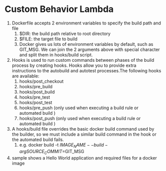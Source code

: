 # Custom Behavior Lambda
1) Dockerfile accepts 2 environment variables to specify the build path and file
	1. $DIR: the build path relative to root directory
	2. $FILE: the target file to build
	3. Docker gives us lots of environment variables by default, such as GIT_MSG. We can join the 2 arguments above with special character and split them in hooks/build script.
2) Hooks is used to run custom commands between phases of the build process by creating hooks. Hooks allow you to provide extra instructions to the autobuild and autotest processes.The following hooks are available:
	1. hooks/post_checkout
	2. hooks/pre_build
	3. hooks/post_build
	4. hooks/pre_test
	5. hooks/post_test
	6. hooks/pre_push (only used when executing a build rule or automated build )
	7. hooks/post_push (only used when executing a build rule or automated build )
3) A hooks/build file overrides the basic docker build command used by the builder, so we must include a similar build command in the hook or the automated build fails.
	1. e.g. docker build -t $IMAGE_NAME --build-arg SOURCE_COMMIT=$GIT_MSG
4) sample shows a Hello World application and required files for a docker image